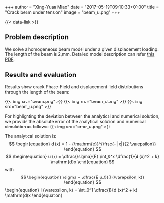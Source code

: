 +++
author = "Xing-Yuan Miao"
date = "2017-05-19T09:10:33+01:00"
title = "Crack beam under tension"
image = "beam_u.png"
+++

{{< data-link >}}

## Problem description

We solve a homogeneous beam model under a given displacement loading. The length of the beam is 2\,mm. Detailed model description can refer [this PDF](Miao_Biot2017.pdf).

## Results and evaluation

Results show crack Phase-Field and displacement field distributions through the length of the beam:

{{< img src="beam.png" >}}
{{< img src="beam_d.png" >}}
{{< img src="beam_u.png" >}}

For highlighting the deviation between the analytical and numerical solution, we provide the absolute error of the analytical solution and numerical simulation as follows:
{{< img src="error_u.png" >}}

The analytical solution is:
$$
\begin{equation}
d (x) = 1 - {\mathrm{e}}^{\frac{- |x|}{2 \varepsilon}}
\end{equation}
$$
$$
\begin{equation}
u (x) = \dfrac{\sigma}{E} \int_0^x \dfrac{1}{d (x)^2 + k} \mathrm{d}x
\end{equation}
$$
with
$$
\begin{equation}
\sigma = \dfrac{E u_0}{I (\varepsilon, k)}
\end{equation}
$$
\begin{equation}
I (\varepsilon, k) =  \int_0^1  \dfrac{1}{d (x)^2 + k} \mathrm{d}x
\end{equation}
